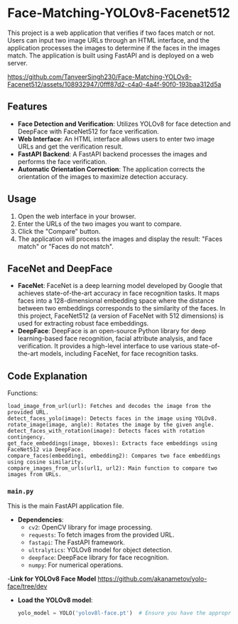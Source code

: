 # Face-Matching-YOLOv8-Facenet512
This project is a web application that verifies if two faces match or not. Users can input two image URLs through an HTML interface, and the application processes the images to determine if the faces in the images match. The application is built using FastAPI and is deployed on a web server.

https://github.com/TanveerSingh230/Face-Matching-YOLOv8-Facenet512/assets/108932947/0fff87d2-c4a0-4a4f-90f0-193baa312d5a

## Features

- **Face Detection and Verification**: Utilizes YOLOv8 for face detection and DeepFace with FaceNet512 for face verification.
- **Web Interface**: An HTML interface allows users to enter two image URLs and get the verification result.
- **FastAPI Backend**: A FastAPI backend processes the images and performs the face verification.
- **Automatic Orientation Correction**: The application corrects the orientation of the images to maximize detection accuracy.

## Usage

1. Open the web interface in your browser.
2. Enter the URLs of the two images you want to compare.
3. Click the "Compare" button.
4. The application will process the images and display the result: "Faces match" or "Faces do not match".

## FaceNet and DeepFace
- **FaceNet**:
        FaceNet is a deep learning model developed by Google that achieves state-of-the-art accuracy in face recognition tasks.
        It maps faces into a 128-dimensional embedding space where the distance between two embeddings corresponds to the similarity of the faces.
        In this project, FaceNet512 (a version of FaceNet with 512 dimensions) is used for extracting robust face embeddings.
- **DeepFace**:
        DeepFace is an open-source Python library for deep learning-based face recognition, facial attribute analysis, and face verification.
        It provides a high-level interface to use various state-of-the-art models, including FaceNet, for face recognition tasks.

## Code Explanation

Functions:

    load_image_from_url(url): Fetches and decodes the image from the provided URL.
    detect_faces_yolo(image): Detects faces in the image using YOLOv8.
    rotate_image(image, angle): Rotates the image by the given angle.
    detect_faces_with_rotation(image): Detects faces with rotation contingency.
    get_face_embeddings(image, bboxes): Extracts face embeddings using FaceNet512 via DeepFace.
    compare_faces(embedding1, embedding2): Compares two face embeddings using cosine similarity.
    compare_images_from_urls(url1, url2): Main function to compare two images from URLs.

### `main.py`

This is the main FastAPI application file.

- **Dependencies**:
  - `cv2`: OpenCV library for image processing.
  - `requests`: To fetch images from the provided URL.
  - `fastapi`: The FastAPI framework.
  - `ultralytics`: YOLOv8 model for object detection.
  - `deepface`: DeepFace library for face recognition.
  - `numpy`: For numerical operations.

-**Link for YOLOv8 Face Model**
https://github.com/akanametov/yolo-face/tree/dev

- **Load the YOLOv8 model**:
  ```python
  yolo_model = YOLO('yolov8l-face.pt')  # Ensure you have the appropriate YOLOv8 model weights
